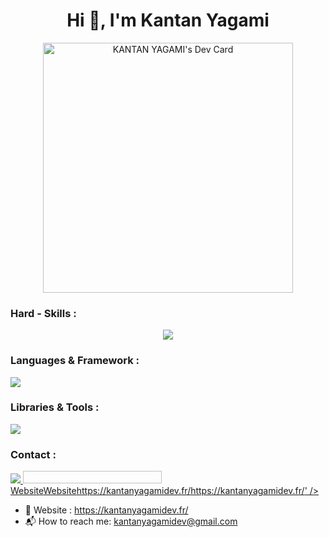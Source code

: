 <h1 align="center">Hi 👋, I'm Kantan Yagami</h1>




<p align="center" ><a href="https://app.daily.dev/KANTANDEV"><img src="https://api.daily.dev/devcards/7fbecf1871794289aea4848aa71d2351.png?r=suw" width="400" alt="KANTAN YAGAMI's Dev Card"/></a> </p>
 

<h3 align="left">Hard - Skills :</h3>
<p align="center">
  <a href="https://skillicons.dev">
    <img src="https://skillicons.dev/icons?i=devto,ai" />
  </a>
</p>


<h3 align="left">Languages & Framework :</h3>
<p align="left">
  <a href="https://skillicons.dev">
    <img src="https://skillicons.dev/icons?i=html,css,sass,js,ts,py,react" />
  </a>
</p>




<h3 align="left">Libraries & Tools :</h3>
<p align="left">
  <a href="https://skillicons.dev">
    <img src="https://skillicons.dev/icons?i=redux,express,pytorch,materialui,tailwind" />
  </a>
</p>



<h3 align="left">Contact :</h3>
<p align="left">
  <a href="https://skillicons.dev">
    <img src="https://skillicons.dev/icons?i=linkedin" />
   <img src-'<svg xmlns="http://www.w3.org/2000/svg" xmlns:xlink="http://www.w3.org/1999/xlink" width="222" height="20" role="img" aria-label="Website: https://kantanyagamidev.fr/"><title>Website: https://kantanyagamidev.fr/</title><linearGradient id="s" x2="0" y2="100%"><stop offset="0" stop-color="#bbb" stop-opacity=".1"/><stop offset="1" stop-opacity=".1"/></linearGradient><clipPath id="r"><rect width="222" height="20" rx="3" fill="#fff"/></clipPath><g clip-path="url(#r)"><rect width="53" height="20" fill="#555"/><rect x="53" width="169" height="20" fill="#007ec6"/><rect width="222" height="20" fill="url(#s)"/></g><g fill="#fff" text-anchor="middle" font-family="Verdana,Geneva,DejaVu Sans,sans-serif" text-rendering="geometricPrecision" font-size="110"><text aria-hidden="true" x="275" y="150" fill="#010101" fill-opacity=".3" transform="scale(.1)" textLength="430">Website</text><text x="275" y="140" transform="scale(.1)" fill="#fff" textLength="430">Website</text><text aria-hidden="true" x="1365" y="150" fill="#010101" fill-opacity=".3" transform="scale(.1)" textLength="1590">https://kantanyagamidev.fr/</text><text x="1365" y="140" transform="scale(.1)" fill="#fff" textLength="1590">https://kantanyagamidev.fr/</text></g></svg>' />
  </a>
</p>




- 📧  Website : https://kantanyagamidev.fr/
- 📬 How to reach me: kantanyagamidev@gmail.com
